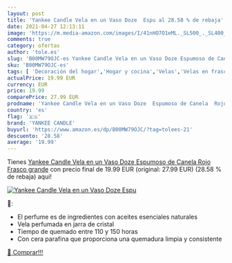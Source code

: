 ```yaml
---
layout: post
title: 'Yankee Candle Vela en un Vaso Doze  Espu al 28.58 % de rebaja'
date: 2021-04-27 12:13:11
image: 'https://m.media-amazon.com/images/I/41nHO7O1eML._SL500_._SL400_.jpg'
comments: true
category: ofertas
author: 'tole.es'
slug: 'B00MW79OJC-es Yankee Candle Vela en un Vaso Doze Espumoso de Canela Rojo...'
sku: 'B00MW79OJC-es'
tags: [ 'Decoración del hogar','Hogar y cocina','Velas','Velas en frasco','Velas y candelabros','canela','yankee candle', ]
actualPrice: 19.99 EUR
currency: EUR
price: 19.99
comparePrice: 27.99 EUR
prodname: 'Yankee Candle Vela en un Vaso Doze  Espumoso de Canela  Rojo  Frasco grande'
country: 'es'
flag: '🇪🇸'
brand: 'YANKEE CANDLE'
buyurl: 'https://www.amazon.es/dp/B00MW79OJC/?tag=tolees-21'
descuento: '28.58'
average: '19.99'
---
```


Tienes [Yankee Candle Vela en un Vaso Doze  Espumoso de Canela  Rojo  Frasco grande](https://www.amazon.es/dp/B00MW79OJC/?tag=tolees-21) con precio final de  19.99 EUR (original: 27.99 EUR) (28.58 %  de rebaja) aqui!

[![Yankee Candle Vela en un Vaso Doze  Espu](https://m.media-amazon.com/images/I/41nHO7O1eML._SL500_._SL400_.jpg)](https://www.amazon.es/dp/B00MW79OJC/?tag=tolees-21)

🔎:

- El perfume es de ingredientes con aceites esenciales naturales
- Vela perfumada en jarra de cristal
- Tiempo de quemado entre 110 y 150 horas
- Con cera parafina que proporciona una quemadura limpia y consistente

[🛒 Comprar!!!](https://www.amazon.es/dp/B00MW79OJC/?tag=tolees-21)
